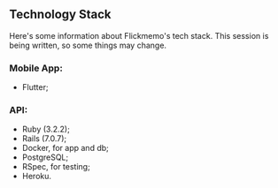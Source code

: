 ## Technology Stack

Here's some information about Flickmemo's tech stack. This session is being written, so some things may change.

### Mobile App:

 - Flutter;

### API:

  - Ruby (3.2.2);
  - Rails (7.0.7);
  - Docker, for app and db;
  - PostgreSQL;
  - RSpec, for testing;
  - Heroku.
